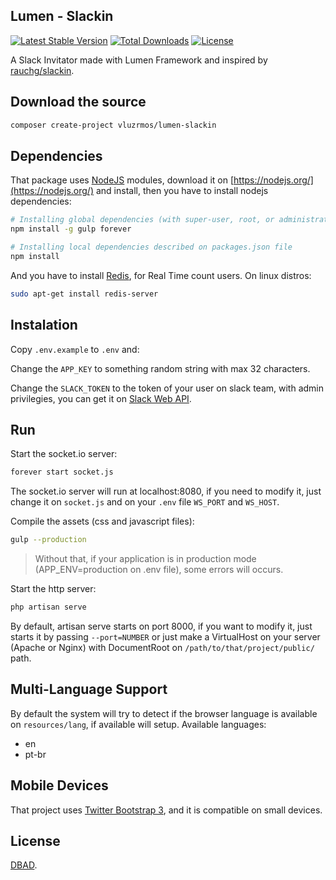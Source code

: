 ## Lumen - Slackin

[![Latest Stable Version](https://poser.pugx.org/vluzrmos/lumen-slackin/v/stable)](https://packagist.org/packages/vluzrmos/lumen-slackin) [![Total Downloads](https://poser.pugx.org/vluzrmos/lumen-slackin/downloads)](https://packagist.org/packages/vluzrmos/lumen-slackin) [![License](https://poser.pugx.org/vluzrmos/lumen-slackin/license)](https://packagist.org/packages/vluzrmos/lumen-slackin)

A Slack Invitator made with Lumen Framework and inspired by [rauchg/slackin](https://github.com/rauchg/slackin).

## Download the source

```bash
composer create-project vluzrmos/lumen-slackin
```

## Dependencies

That package uses [NodeJS](https://nodejs.org/) modules, 
download it on [https://nodejs.org/](https://nodejs.org/) and install, 
then you have to install nodejs dependencies:

```bash
# Installing global dependencies (with super-user, root, or administrator priviligies)
npm install -g gulp forever
```

```bash
# Installing local dependencies described on packages.json file
npm install
```

And you have to install [Redis](http://redis.io/), for Real Time count users. On linux distros: 

```bash
sudo apt-get install redis-server
```

## Instalation

Copy <code>.env.example</code> to <code>.env</code> and:

Change the <code>APP_KEY</code> to something random string with max 32 characters.

Change the <code>SLACK_TOKEN</code> to the token of your user on slack team, with admin privilegies, you can get it on [Slack Web API](https://api.slack.com/web#authentication).

## Run

Start the socket.io server:

```bash
forever start socket.js
```

The socket.io server will run at localhost:8080, if you need to modify it, just change it on <code>socket.js</code> and on your <code>.env</code> file <code>WS_PORT</code> and <code>WS_HOST</code>.

Compile the assets (css and javascript files):

```bash
gulp --production
```
> Without that, if your application is in production mode (APP_ENV=production on .env file), some errors will occurs. 

Start the http server:

```bash
php artisan serve
```

By default, artisan serve starts on port 8000, 
if you want to modify it, just starts it by passing <code>--port=NUMBER</code> or 
just make a VirtualHost on your server (Apache or Nginx) with DocumentRoot on 
<code>/path/to/that/project/public/</code> path.

## Multi-Language Support

By default the system will try to detect if the browser language is available on <code>resources/lang</code>, 
if available will setup. Available languages:

* en
* pt-br

## Mobile Devices

That project uses [Twitter Bootstrap 3](http://getbootstrap.com), and it is compatible on small devices.

## License

[DBAD](http://www.dbad-license.org/).

